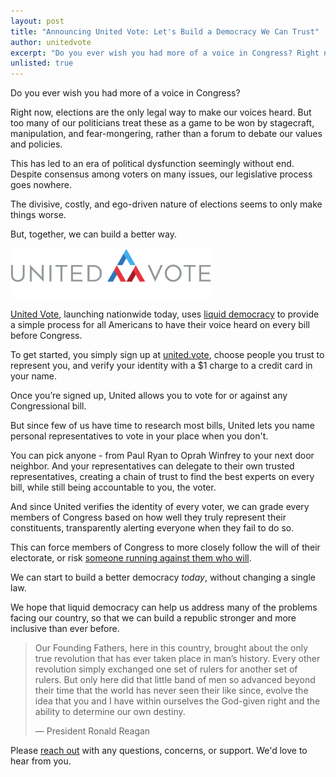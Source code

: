 ```yaml
---
layout: post
title: "Announcing United Vote: Let's Build a Democracy We Can Trust"
author: unitedvote
excerpt: "Do you ever wish you had more of a voice in Congress? Right now, elections are the only legal way to make our voices heard. But too many of our politicians treat these as a game to be won by stagecraft, manipulation, and fear-mongering, rather than a forum to debate our values and policies. But, together, we can build a better way."
unlisted: true
---
```


Do you ever wish you had more of a voice in Congress?

Right now, elections are the only legal way to make our voices heard. But too many of our politicians treat these as a game to be won by stagecraft, manipulation, and fear-mongering, rather than a forum to debate our values and policies.

This has led to an era of political dysfunction seemingly without end. Despite consensus among voters on many issues, our legislative process goes nowhere.

The divisive, costly, and ego-driven nature of elections seems to only make things worse.

But, together, we can build a better way.

[<img src="/assets/article_images/2017-11-06-announcing-united-vote/united-vote-logo-100px.png" alt="" style="height: 80px;">](https://united.vote)

[United Vote](https://united.vote), launching nationwide today, uses [liquid democracy](https://blog.united.vote/2016/09/21/what-is-liquid-democracy/) to provide a simple process for all Americans to have their voice heard on every bill before Congress.

To get started, you simply sign up at [united.vote](https://united.vote), choose people you trust to represent you, and verify your identity with a $1 charge to a credit card in your name.

Once you’re signed up, United allows you to vote for or against any Congressional bill.

But since few of us have time to research most bills, United lets you name personal representatives to vote in your place when you don't.

You can pick anyone - from Paul Ryan to Oprah Winfrey to your next door neighbor. And your representatives can delegate to their own trusted representatives, creating a chain of trust to find the best experts on every bill, while still being accountable to you, the voter.

And since United verifies the identity of every voter, we can grade every members of Congress based on how well they truly represent their constituents, transparently alerting everyone when they fail to do so.

This can force members of Congress to more closely follow the will of their electorate, or risk [someone running against them who will](https://blog.united.vote/2017/07/04/running-liquid-democracy-candidates/).

We can start to build a better democracy *today*, without changing a single law.

We hope that liquid democracy can help us address many of the problems facing our country, so that we can build a republic stronger and more inclusive than ever before.

> Our Founding Fathers, here in this country, brought about the only true revolution that has ever taken place in man’s history. Every other revolution simply exchanged one set of rulers for another set of rulers. But only here did that little band of men so advanced beyond their time that the world has never seen their like since, evolve the idea that you and I have within ourselves the God-given right and the ability to determine our own destiny.
>
> — President Ronald Reagan

Please [reach out](mailto:help@united.vote) with any questions, concerns, or support. We'd love to hear from you.
